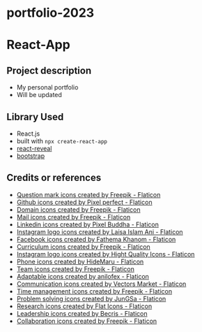 # portfolio-2023
# React-App

## Project description
- My personal portfolio
- Will be updated
## Library Used
- React.js
- built with `npx create-react-app`
- [react-reveal](https://www.npmjs.com/package/react-reveal?activeTab=readme)
- [bootstrap](https://getbootstrap.com/)
## Credits or references
- <a href="https://www.flaticon.com/free-icons/question-mark" title="question mark icons">Question mark icons created by Freepik - Flaticon</a>
- <a href="https://www.flaticon.com/free-icons/github" title="github icons">Github icons created by Pixel perfect - Flaticon</a>
- <a href="https://www.flaticon.com/free-icons/domain" title="domain icons">Domain icons created by Freepik - Flaticon</a>
- <a href="https://www.flaticon.com/free-icons/mail" title="mail icons">Mail icons created by Freepik - Flaticon</a>
- <a href="https://www.flaticon.com/free-icons/linkedin" title="linkedin icons">Linkedin icons created by Pixel Buddha - Flaticon</a>
- <a href="https://www.flaticon.com/free-icons/instagram-logo" title="instagram logo icons">Instagram logo icons created by Laisa Islam Ani - Flaticon</a>
- <a href="https://www.flaticon.com/free-icons/facebook" title="facebook icons">Facebook icons created by Fathema Khanom - Flaticon</a>
- <a href="https://www.flaticon.com/free-icons/curriculum" title="curriculum icons">Curriculum icons created by Freepik - Flaticon</a>
- <a href="https://www.flaticon.com/free-icons/instagram-logo" title="instagram logo icons">Instagram logo icons created by Hight Quality Icons - Flaticon</a>
- <a href="https://www.flaticon.com/free-icons/phone" title="phone icons">Phone icons created by HideMaru - Flaticon</a>
- <a href="https://www.flaticon.com/free-icons/team" title="team icons">Team icons created by Freepik - Flaticon</a>
- <a href="https://www.flaticon.com/free-icons/adaptable" title="adaptable icons">Adaptable icons created by anilofex - Flaticon</a>
- <a href="https://www.flaticon.com/free-icons/communication" title="communication icons">Communication icons created by Vectors Market - Flaticon</a>
- <a href="https://www.flaticon.com/free-icons/time-management" title="time management icons">Time management icons created by Freepik - Flaticon</a>
- <a href="https://www.flaticon.com/free-icons/problem-solving" title="problem solving icons">Problem solving icons created by JunGSa - Flaticon</a>
- <a href="https://www.flaticon.com/free-icons/research" title="research icons">Research icons created by Flat Icons - Flaticon</a>
- <a href="https://www.flaticon.com/free-icons/leadership" title="leadership icons">Leadership icons created by Becris - Flaticon</a>
- <a href="https://www.flaticon.com/free-icons/collaboration" title="collaboration icons">Collaboration icons created by Freepik - Flaticon</a>